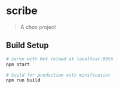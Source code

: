 # scribe

> A choo project

## Build Setup

``` bash
# serve with hot reload at localhost:9966
npm start

# build for production with minification
npm run build
```
